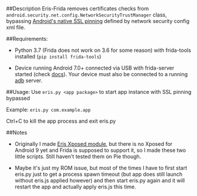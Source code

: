 ##Description
Eris-Frida removes certificates checks from `android.security.net.config.NetworkSecurityTrustManager` class, bypassing [Android's native SSL pinning](https://android-developers.googleblog.com/2016/07/changes-to-trusted-certificate.html) defined by network security config xml file.

##Requirements:
* Python 3.7 (Frida does not work on 3.6 for some reason) with frida-tools installed (`pip install frida-tools`)

* Device running Android 7.0+ connected via USB with frida-server started (check [docs](https://www.frida.re/docs/android/)). Your device must also be connected to a running [adb](https://developer.android.com/studio/command-line/adb) server.

##Usage:
Use `eris.py <app package>` to start app instance with SSL pinning bypassed

Example: `eris.py com.example.app`

Ctrl+C to kill the app process and exit eris.py

##Notes
* Originally I made [Eris Xposed module](https://github.com/Aefyr/Eris), but there is no Xposed for Android 9 yet and Frida is supposed to support it, so I made these two little scripts. Still haven't tested them on Pie though.

* Maybe it's just my ROM issue, but most of the times I have to first start eris.py just to get a process spawn timeout (but app does still launch without eris.js applied however) and then start eris.py again and it will restart the app and actually apply eris.js this time.